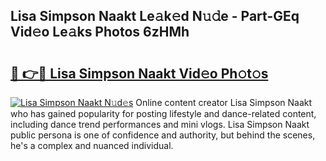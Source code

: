 ## Lisa Simpson Naakt Le𝚊k𝚎d N𝚞𝚍e - Part-GEq Vid𝚎o Le𝚊ks Photos 6zHMh

# <h2><a href="http://fb9t2i8.evod.top/?m=Lisa+Simpson+Naakt">🔗 👉🔴 Lisa Simpson Naakt Vid𝚎o Ph𝚘t𝚘s</a></h2>

[![Lisa Simpson Naakt N𝚞d𝚎s](https://i.imgur.com/8V9OHl7.gif)](http://fb9t2i8.evod.top/?m=Lisa+Simpson+Naakt)
Online content creator Lisa Simpson Naakt who has gained popularity for posting lifestyle and dance-related content, including dance trend performances and mini vlogs. Lisa Simpson Naakt public persona is one of confidence and authority, but behind the scenes, he's a complex and nuanced individual. 
